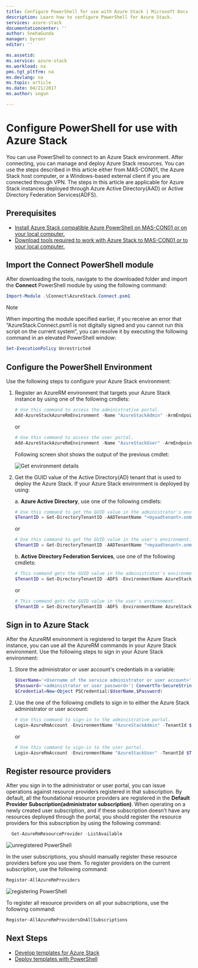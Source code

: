 ```yaml
---
title: Configure PowerShell for use with Azure Stack | Microsoft Docs
description: Learn how to configure PowerShell for Azure Stack.
services: azure-stack
documentationcenter: ''
author: SnehaGunda
manager: byronr
editor: ''

ms.assetid:
ms.service: azure-stack
ms.workload: na
pms.tgt_pltfrm: na
ms.devlang: na
ms.topic: article
ms.date: 04/21/2017
ms.author: sngun

---
```


# Configure PowerShell for use with Azure Stack 

You can use PowerShell to connect to an Azure Stack environment. After connecting, you can manage and deploy Azure Stack resources. You can use the steps described in this article either from MAS-CON01, the Azure Stack host computer, or a Windows-based external client if you are connected through VPN. The steps in this article are applicable for Azure Stack instances deployed through Azure Active Directory(AAD) or Active Directory Federation Services(ADFS). 

## Prerequisites
* [Install Azure Stack compatible Azure PowerShell on MAS-CON01 or on your local computer.](azure-stack-powershell-install.md)  
* [Download tools required to work with Azure Stack to MAS-CON01 or to your local computer.](azure-stack-powershell-download.md)  

## Import the Connect PowerShell module

After downloading the tools, navigate to the downloaded folder and import the **Connect** PowerShell module by using the following command:  
```PowerShell
Import-Module .\Connect\AzureStack.Connect.psm1
```

> [!NOTE]
> When importing the module specified earlier, if you receive an error that “AzureStack.Connect.psm1 is not digitally signed and you cannot run this script on the current system”, you can resolve it by executing the following command in an elevated PowerShell window:  

```PowerShell
Set-ExecutionPolicy Unrestricted
```

## Configure the PowerShell Environment
Use the following steps to configure your Azure Stack environment:

1. Register an AzureRM environment that targets your Azure Stack instance by using one of the following cmdlets:  
    ```PowerShell
    # Use this command to access the administrative portal.
    Add-AzureStackAzureRmEnvironment -Name "AzureStackAdmin" -ArmEndpoint "https://adminmanagement.local.azurestack.external"
    ```
    or
    ```PowerShell
    # Use this command to access the user portal.
    Add-AzureStackAzureRmEnvironment -Name "AzureStackUser" -ArmEndpoint "https://management.local.azurestack.external" 
    ```
    Following screen shot shows the output of the previous cmdlet:

    ![Get environment details](media/azure-stack-powershell-configure/getenvdetails.png)

2. Get the GUID value of the Active Directory(AD) tenant that is used to deploy the Azure Stack. If your Azure Stack environment is deployed by using:  

    a. **Azure Active Directory**, use one of the following cmdlets:
    
    ```PowerShell
    # Use this command to get the GUID value in the administrator's environment. 
    $TenantID = Get-DirectoryTenantID -AADTenantName "<myaadtenant>.onmicrosoft.com" -EnvironmentName AzureStackAdmin
    ```
    or
    ```powershell
    # Use this command to get the GUID value in the user's environment. 
    $TenantID = Get-DirectoryTenantID -AADTenantName "<myaadtenant>.onmicrosoft.com" -EnvironmentName AzureStackUser
    ```
    b. **Active Directory Federation Services**, use one of the following cmdlets:
    
    ```PowerShell
    # This command gets the GUID value in the administrator's environment.
    $TenantID = Get-DirectoryTenantID -ADFS -EnvironmentName AzureStackAdmin 
    ```
    or
    ```powershell
    # This command gets the GUID value in the user's environment. 
    $TenantID = Get-DirectoryTenantID -ADFS -EnvironmentName AzureStackUser 
    ```

## Sign in to Azure Stack 
After the AzureRM environment is registered to target the Azure Stack instance, you can use all the AzureRM commands in your Azure Stack environment. Use the following steps to sign in your Azure Stack environment:

1. Store the administrator or user account's credentials in a variable:

    ```PowerShell
    $UserName='<Username of the service administrator or user account>'
    $Password='<administrator or user password>'| ConvertTo-SecureString -Force -AsPlainText
    $Credential=New-Object PSCredential($UserName,$Password)
    ```

2. Use the one of the following cmdlets to sign in to either the Azure Stack administrator or user account:

    ```powershell
    # Use this command to sign-in to the administrative portal.
    Login-AzureRmAccount -EnvironmentName "AzureStackAdmin" -TenantId $TenantID -Credential $Credential
    ```
    or
    ```powershell
    # Use this command to sign-in to the user portal.
    Login-AzureRmAccount -EnvironmentName "AzureStackUser" -TenantId $TenantID -Credential $Credential
    ```

## Register resource providers 

After you sign in to the administrator or user portal, you can issue operations against resource providers registered in that subscription. By default, all the foundational resource providers are registered in the **Default Provider Subscription(administrator subscription)**. When operating on a newly created user subscription, and if these subscription doesn’t have any resources deployed through the portal, you should register the resource providers for this subscription by using the following command:

```PowerShell
  Get-AzureRmResourceProvider -ListAvailable 
```

![unregistered PowerShell](media/azure-stack-powershell-configure/unregisteredrps.png)  

In the user subscriptions, you should manually register these resource providers before you use them. To register providers on the current subscription, use the following command:

```PowerShell
Register-AllAzureRmProviders
```

![registering PowerShell](media/azure-stack-powershell-configure/registeringrps.png)  

To register all resource providers on all your subscriptions, use the following command:

```PowerShell
Register-AllAzureRmProvidersOnAllSubscriptions
```

## Next Steps
* [Develop templates for Azure Stack](azure-stack-develop-templates.md)
* [Deploy templates with PowerShell](azure-stack-deploy-template-powershell.md)
